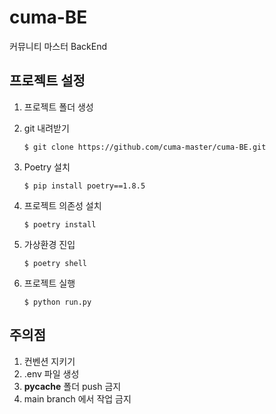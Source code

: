 # cuma-BE

커뮤니티 마스터 BackEnd

## 프로젝트 설정

1.  프로젝트 폴더 생성
2.  git 내려받기

        $ git clone https://github.com/cuma-master/cuma-BE.git

3.  Poetry 설치

        $ pip install poetry==1.8.5

4.  프로젝트 의존성 설치

        $ poetry install

5.  가상환경 진입

        $ poetry shell

6.  프로젝트 실행

        $ python run.py

## 주의점

1. 컨벤션 지키기
2. .env 파일 생성
3. **pycache** 폴더 push 금지
4. main branch 에서 작업 금지
